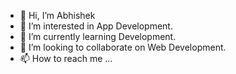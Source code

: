 - 👋 Hi, I’m Abhishek
- 👀 I’m interested in App Development.
- 🌱 I’m currently learning Development.
- 💞️ I’m looking to collaborate on Web Development.
- 📫 How to reach me ...

<!---
abhitues/abhitues is a ✨ special ✨ repository because its `README.md` (this file) appears on your GitHub profile.
You can click the Preview link to take a look at your changes.
--->
